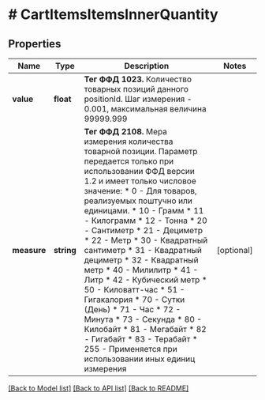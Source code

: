 # # CartItemsItemsInnerQuantity

## Properties

Name | Type | Description | Notes
------------ | ------------- | ------------- | -------------
**value** | **float** | __Тег ФФД 1023.__ Количество товарных позиций данного positionId. Шаг измерения - 0.001, максимальная величина 99999.999 |
**measure** | **string** | __Тег ФФД 2108.__ Мера измерения количества товарной позиции. Параметр передается только при использовании ФФД версии 1.2 и имеет только числовое значение:   * 0 - Для товаров, реализуемых поштучно или единицами.   * 10 - Грамм   * 11 - Килограмм   * 12 - Тонна   * 20 - Сантиметр   * 21 - Дециметр   * 22 - Метр   * 30 - Квадратный сантиметр   * 31 - Квадратный дециметр   * 32 - Квадратный метр   * 40 - Милилитр   * 41 - Литр   * 42 - Кубический метр   * 50 - Киловатт-час   * 51 - Гигакалория   * 70 - Сутки (День)   * 71 - Час   * 72 - Минута   * 73 - Секунда   * 80 - Килобайт   * 81 - Мегабайт   * 82 - Гигабайт   * 83 - Терабайт   * 255 - Применяется при использовании иных единиц измерения | [optional]

[[Back to Model list]](../../README.md#models) [[Back to API list]](../../README.md#endpoints) [[Back to README]](../../README.md)
